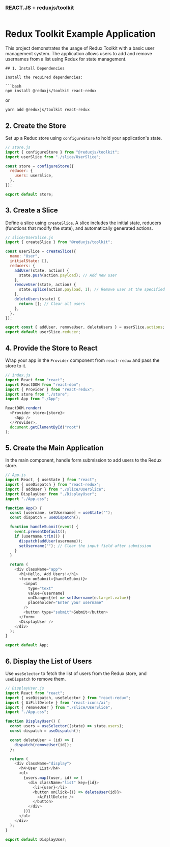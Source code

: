 

### REACT.JS + reduxjs/toolkit

```md
```
# Redux Toolkit Example Application

This project demonstrates the usage of Redux Toolkit with a basic user management system. The application allows users to add and remove usernames from a list using Redux for state management.
```
## 1. Install Dependencies

Install the required dependencies:

```bash
npm install @reduxjs/toolkit react-redux
```

or

```bash
yarn add @reduxjs/toolkit react-redux
```

## 2. Create the Store

Set up a Redux store using `configureStore` to hold your application's state.

```js
// store.js
import { configureStore } from "@reduxjs/toolkit";
import userSlice from "./slice/UserSlice";

const store = configureStore({
  reducer: {
    users: userSlice,
  },
});

export default store;
```

## 3. Create a Slice

Define a slice using `createSlice`. A slice includes the initial state, reducers (functions that modify the state), and automatically generated actions.

```js
// slice/UserSlice.js
import { createSlice } from "@reduxjs/toolkit";

const userSlice = createSlice({
  name: "User",
  initialState: [],
  reducers: {
    addUser(state, action) {
      state.push(action.payload); // Add new user
    },
    removeUser(state, action) {
      state.splice(action.payload, 1); // Remove user at the specified index
    },
    deleteUsers(state) {
      return []; // Clear all users
    },
  },
});

export const { addUser, removeUser, deleteUsers } = userSlice.actions;
export default userSlice.reducer;
```

## 4. Provide the Store to React

Wrap your app in the `Provider` component from `react-redux` and pass the store to it.

```js
// index.js
import React from "react";
import ReactDOM from "react-dom";
import { Provider } from "react-redux";
import store from "./store";
import App from "./App";

ReactDOM.render(
  <Provider store={store}>
    <App />
  </Provider>,
  document.getElementById("root")
);
```

## 5. Create the Main Application

In the main component, handle form submission to add users to the Redux store.

```js
// App.js
import React, { useState } from "react";
import { useDispatch } from "react-redux";
import { addUser } from "./slice/UserSlice";
import DisplayUser from "./DisplayUser";
import "./App.css";

function App() {
  const [username, setUsername] = useState("");
  const dispatch = useDispatch();

  function handleSubmit(event) {
    event.preventDefault();
    if (username.trim()) {
      dispatch(addUser(username));
      setUsername(""); // Clear the input field after submission
    }
  }

  return (
    <div className="app">
      <h1>Hello, Add Users!</h1>
      <form onSubmit={handleSubmit}>
        <input
          type="text"
          value={username}
          onChange={(e) => setUsername(e.target.value)}
          placeholder="Enter your username"
        />
        <button type="submit">Submit</button>
      </form>
      <DisplayUser />
    </div>
  );
}

export default App;
```

## 6. Display the List of Users

Use `useSelector` to fetch the list of users from the Redux store, and `useDispatch` to remove them.

```js
// DisplayUser.js
import React from "react";
import { useDispatch, useSelector } from "react-redux";
import { AiFillDelete } from "react-icons/ai";
import { removeUser } from "./slice/UserSlice";
import "./App.css";

function DisplayUser() {
  const users = useSelector((state) => state.users);
  const dispatch = useDispatch();

  const deleteUser = (id) => {
    dispatch(removeUser(id));
  };

  return (
    <div className="display">
      <h4>User List</h4>
      <ul>
        {users.map((user, id) => (
          <div className="list" key={id}>
            <li>{user}</li>
            <button onClick={() => deleteUser(id)}>
              <AiFillDelete />
            </button>
          </div>
        ))}
      </ul>
    </div>
  );
}

export default DisplayUser;
```


